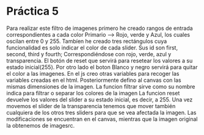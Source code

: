 # Práctica 5
Para realizar este filtro de imagenes primero he creado rangos de entrada correspondientes a cada color Primario --> Rojo, verde y Azul, los cuales oscilan entre 0 y 255.
Tambíen he creado tres rectángulos cuya funcionalidad es solo indicar el color de cada slider. Sus id son first, second, third y fourth;
Correspondiéndose con rojo, verde, azul y transparencia.
El botón de reset que servirá para resetear los valores a su estado inicial(255).
Por otro lado el boton Blanco y negro servirá para quitar el color a las imagenes.
En el js creo otras variables para recoger las variables creadas en el html.
Posteriormente defino al canvas con las mismas dimensiones de la imagen.
La funcion filtrar sirve como su nombre indica para filtrar o separar los colores de la imagen
La funcion reset devuelve los valores del slider a su estado inicial, es decir, a 255.
Una vez movemos el slider de la transparencia tenemos que mover también cualquiera de los otros tres sliders para que se vea afectada la imagen.
Las modificaciones se encuentran en el canvas, mientras que la imagen original la obtenemos de imagesrc.
